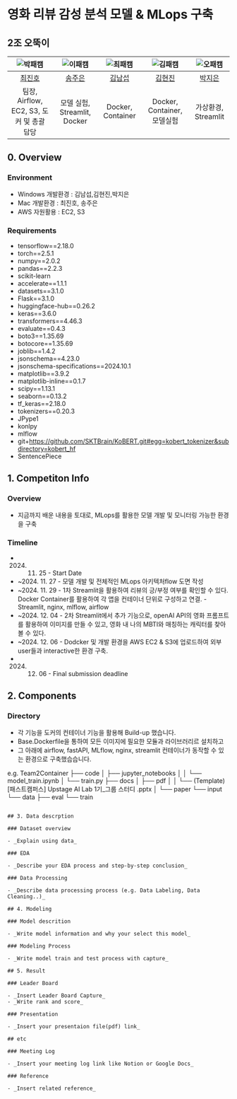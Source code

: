 # 영화 리뷰 감성 분석 모델 & MLops 구축
## 2조 오뚝이

| ![박패캠](https://avatars.githubusercontent.com/u/156163982?v=4) | ![이패캠](https://avatars.githubusercontent.com/u/156163982?v=4) | ![최패캠](https://avatars.githubusercontent.com/u/156163982?v=4) | ![김패캠](https://avatars.githubusercontent.com/u/156163982?v=4) | ![오패캠](https://avatars.githubusercontent.com/u/156163982?v=4) |
| :--------------------------------------------------------------: | :--------------------------------------------------------------: | :--------------------------------------------------------------: | :--------------------------------------------------------------: | :--------------------------------------------------------------: |
|            [최진호](https://github.com/UpstageAILab)             |            [송주은](https://github.com/UpstageAILab)             |            [김남섭](https://github.com/UpstageAILab)             |            [김현진](https://github.com/UpstageAILab)             |            [박지은](https://github.com/UpstageAILab)                |
|                            팀장, Airflow, EC2, S3, 도커 및 총괄 담당                             |                            모델 실험, Streamlit, Docker                             |                            Docker, Container                             |                            Docker, Container, 모델실험                             |                            가상환경, Streamlit                             |

## 0. Overview
### Environment
- Windows 개발환경 : 김남섭,김현진,박지은
- Mac 개발환경 : 최진호, 송주은
- AWS 자원활용 : EC2, S3

### Requirements
- tensorflow==2.18.0
- torch==2.5.1
- numpy==2.0.2
- pandas==2.2.3
- scikit-learn
- accelerate==1.1.1
- datasets==3.1.0
- Flask==3.1.0
- huggingface-hub==0.26.2
- keras==3.6.0
- transformers==4.46.3
- evaluate==0.4.3
- boto3==1.35.69
- botocore==1.35.69
- joblib==1.4.2
- jsonschema==4.23.0
- jsonschema-specifications==2024.10.1
- matplotlib==3.9.2
- matplotlib-inline==0.1.7
- scipy==1.13.1
- seaborn==0.13.2
- tf_keras==2.18.0
- tokenizers==0.20.3
- JPype1
- konlpy
- mlflow
- git+https://github.com/SKTBrain/KoBERT.git#egg=kobert_tokenizer&subdirectory=kobert_hf
- SentencePiece

## 1. Competiton Info

### Overview

- 지금까지 배운 내용을 토대로, MLops를 활용한 모델 개발 및 모니터링 가능한 환경을 구축

### Timeline

- 2024. 11. 25 - Start Date
- ~2024. 11. 27 - 모델 개발 및 전체적인 MLops 아키텍처flow 도면 작성
- ~2024. 11. 29 - 1차 Streamlit을 활용하여 리뷰의 긍/부정 여부를 확인할 수 있다. Docker Container를 활용하여 각 앱을 컨테이너 단위로 구성하고 연결. - Streamlit, nginx, mlflow, airflow
- ~2024. 12. 04 - 2차 Streamlit에서 추가 기능으로, openAI API의 영화 프롬프트를 활용하여 이미지를 만들 수 있고, 영화 내 나의 MBTI와 매칭하는 캐릭터를 찾아볼 수 있다.
- ~2024. 12. 06 - Dodcker 및 개발 환경을 AWS EC2 & S3에 업로드하여 외부 user들과 interactive한 환경 구축.
- 2024. 12. 06 - Final submission deadline

## 2. Components

### Directory

- 각 기능을 도커의 컨테이너 기능을 활용해 Build-up 했습니다.
- Base.Dockerfile을 통하여 모든 이미지에 필요한 모듈과 라이브러리르 설치하고
- 그 아래에 airflow, fastAPI, MLflow, nginx, streamlit 컨테이너가 동작할 수 있는 환경으로 구축했습습니다.

e.g.
Team2Container
├── code
│   ├── jupyter_notebooks
│   │   └── model_train.ipynb
│   └── train.py
├── docs
│   ├── pdf
│   │   └── (Template) [패스트캠퍼스] Upstage AI Lab 1기_그룹 스터디 .pptx
│   └── paper
└── input
    └── data
        ├── eval
        └── train
```

## 3. Data descrption

### Dataset overview

- _Explain using data_

### EDA

- _Describe your EDA process and step-by-step conclusion_

### Data Processing

- _Describe data processing process (e.g. Data Labeling, Data Cleaning..)_

## 4. Modeling

### Model descrition

- _Write model information and why your select this model_

### Modeling Process

- _Write model train and test process with capture_

## 5. Result

### Leader Board

- _Insert Leader Board Capture_
- _Write rank and score_

### Presentation

- _Insert your presentaion file(pdf) link_

## etc

### Meeting Log

- _Insert your meeting log link like Notion or Google Docs_

### Reference

- _Insert related reference_
